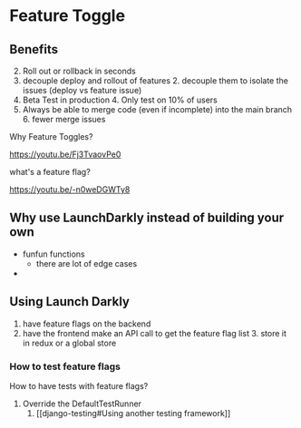 # Feature Toggle

## Benefits

2. Roll out or rollback in seconds
1. decouple deploy and rollout of features 2. decouple them to isolate the issues (deploy vs feature issue)
1. Beta Test in production 4. Only test on 10% of users
1. Always be able to merge code (even if incomplete) into the main branch 6. fewer merge issues

Why Feature Toggles?

https://youtu.be/Fj3TvaovPe0

what's a feature flag?

https://youtu.be/-n0weDGWTy8

## Why use LaunchDarkly instead of building your own

-   funfun functions
    -   there are lot of edge cases
-

## Using Launch Darkly

1. have feature flags on the backend
2. have the frontend make an API call to get the feature flag list 3. store it in redux or a global store

### How to test feature flags

How to have tests with feature flags?

1. Override the DefaultTestRunner
	1. [[django-testing#Using another testing framework]]